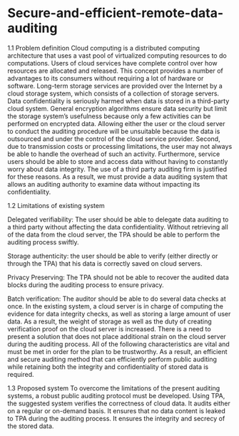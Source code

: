 # Secure-and-efficient-remote-data-auditing
1.1 Problem definition
Cloud computing is a distributed computing architecture that uses a vast pool of virtualized computing resources to do computations. Users of cloud services have complete control over how resources are allocated and released. This concept provides a number of advantages to its consumers without requiring a lot of hardware or software.
Long-term storage services are provided over the Internet by a cloud storage system, which consists of a collection of storage servers. Data confidentiality is seriously harmed when data
is stored in a third-party cloud system.
General encryption algorithms ensure data security but limit the storage system’s usefulness because only a few activities can be performed on encrypted data.
Allowing either the user or the cloud server to conduct the auditing procedure will be unsuitable because the data is outsourced and under the control of the cloud service provider.
Second, due to transmission costs or processing limitations, the user may not always be able to handle the overhead of such an activity. Furthermore, service users should be able to store
and access data without having to constantly worry about data integrity. The use of a third party auditing firm is justified for these reasons. As a result, we must provide a data auditing
system that allows an auditing authority to examine data without impacting its confidentiality.

1.2 Limitations of existing system

Delegated verifiability: The user should be able to delegate data auditing to a third party
without affecting the data confidentiality. Without retrieving all of the data from the cloud
server, the TPA should be able to perform the auditing process swiftly.

Storage authenticity: the user should be able to verify (either directly or through the TPA) that
his data is correctly saved on cloud servers.

Privacy Preserving: The TPA should not be able to recover the audited data blocks during the
auditing process to ensure privacy.

Batch verification: The auditor should be able to do several data checks at once.
In the existing system, a cloud server is in charge of computing the evidence for data integrity
checks, as well as storing a large amount of user data. As a result, the weight of storage as
well as the duty of creating verification proof on the cloud server is increased. There is a
need to present a solution that does not place additional strain on the cloud server during the
auditing process. All of the following characteristics are vital and must be met in order for the
plan to be trustworthy. As a result, an efficient and secure auditing method that can efficiently
perform public auditing while retaining both the integrity and confidentiality of stored data is
required.

1.3 Proposed system
To overcome the limitations of the present auditing systems, a robust public auditing protocol
must be developed. Using TPA, the suggested system verifies the correctness of cloud data. It
audits either on a regular or on-demand basis. It ensures that no data content is leaked to TPA
during the auditing process. It ensures the integrity and secrecy of the stored data.

